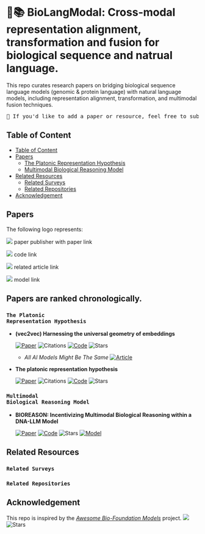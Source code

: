 # 🧬📚 BioLangModal: Cross-modal representation alignment, transformation and fusion for biological sequence and natrual language.

This repo curates research papers on bridging biological sequence language models (genomic & protein language) with natural language models, including representation alignment, transformation, and multimodal fusion techniques.

<pre>🌟 If you'd like to add a paper or resource, feel free to submit a pull request or open an issue.</pre>

## Table of Content
- [Table of Content](#table-of-content)
- [Papers](#papers)
  - [The Platonic Representation Hypothesis](#the-platonic-representation-hypothesis)
  - [Multimodal Biological Reasoning Model](#multimodal-biological-reasoning-model)
- [Related Resources](#related-resources)
  - [Related Surveys](#related-surveys)
  - [Related Repositories](#related-repositories)
- [Acknowledgement](#acknowledgement)

## Papers
The following logo represents:

![](https://img.shields.io/badge/Paper_Publisher-5291C8?style=flat&logo=Read.cv&labelColor=555555) paper publisher with paper link

![](https://img.shields.io/badge/Code-38C26D?style=flat&logo=GitHub&labelColor=555555) code link

![](https://img.shields.io/badge/Article-FE5F50?style=flat&logo=searxng&labelColor=555555) related article link

![](https://img.shields.io/badge/Model-FFD21E?style=flat&logo=huggingface&labelColor=555555&color=FFD21E) model link

Papers are ranked chronologically.
---
### <code>The Platonic Representation Hypothesis</code>

* **(vec2vec) Harnessing the universal geometry of embeddings**
    
    [![Paper](https://img.shields.io/badge/Arxiv_2025-5291C8?style=flat&logo=Read.cv&labelColor=555555)](https://doi.org/10.48550/arXiv.2505.12540) 
    ![Citations](https://img.shields.io/badge/dynamic/json?url=https%3A%2F%2Fapi.semanticscholar.org%2Fgraph%2Fv1%2Fpaper%2Fd5ee80edb147343bae8468d3b3a261ffdc984996%3Ffields%3DcitationCount&query=%24.citationCount&style=social&label=citation&labelColor=555555&color=ED8936)
    [![Code](https://img.shields.io/badge/Code-38C26D?style=flat&logo=GitHub&labelColor=555555)](https://github.com/rjha18/vec2vec) 
    ![Stars](https://img.shields.io/github/stars/rjha18/vec2vec?color=yellow&style=social)
    
    - *All AI Models Might Be The Same* [![Article](https://img.shields.io/badge/Substack-FE5F50?style=flat&logo=searxng&labelColor=555555)](https://substack.com/inbox/post/168573586) 

* **The platonic representation hypothesis**
    
    [![Paper](https://img.shields.io/badge/Arxiv_2024-5291C8?style=flat&logo=Read.cv&labelColor=555555)](https://arxiv.org/abs/2505.23579)
    ![Citations](https://img.shields.io/badge/dynamic/json?url=https%3A%2F%2Fapi.semanticscholar.org%2Fgraph%2Fv1%2Fpaper%2F66de49b3dcbbf0cca535335d597f94b702e2b95a%3Ffields%3DcitationCount&query=%24.citationCount&style=social&label=citation&labelColor=555555&color=ED8936)
    [![Code](https://img.shields.io/badge/Code-38C26D?style=flat&logo=GitHub&labelColor=555555)](https://github.com/minyoungg/platonic-rep) 
    ![Stars](https://img.shields.io/github/stars/minyoungg/platonic-rep?color=yellow&style=social)


### <code>Multimodal Biological Reasoning Model</code>
* **BIOREASON: Incentivizing Multimodal Biological Reasoning within a DNA-LLM Model**
    
    [![Paper](https://img.shields.io/badge/Arxiv_2025-5291C8?style=flat&logo=Read.cv&labelColor=555555)](https://arxiv.org/abs/2405.07987) 
    [![Code](https://img.shields.io/badge/Code-38C26D?style=flat&logo=GitHub&labelColor=555555)](https://github.com/bowang-lab/BioReason) 
    ![Stars](https://img.shields.io/github/stars/bowang-lab/BioReason?color=yellow&style=social)
    [![Model](https://img.shields.io/badge/Model-FFD21E?style=flat&logo=huggingface&labelColor=555555&color=FFD21E)](https://huggingface.co/collections/wanglab/bioreason-683cd17172a037a31d208f70)

## Related Resources
### <code>Related Surveys</code>
### <code>Related Repositories</code>


## Acknowledgement
This repo is inspired by the [*Awesome Bio-Foundation Models*](https://github.com/apeterswu/Awesome-Bio-Foundation-Models) project.
[![](https://img.shields.io/badge/code-38C26D?style=flat&logo=GitHub&labelColor=555555)](https://github.com/apeterswu/Awesome-Bio-Foundation-Models) ![Stars](https://img.shields.io/github/stars/apeterswu/Awesome-Bio-Foundation-Models?color=yellow&style=social)